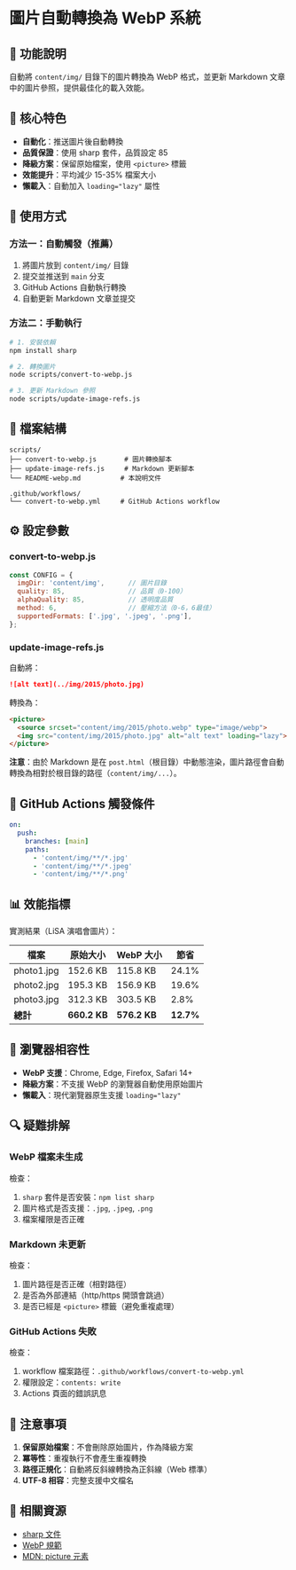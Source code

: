 # 圖片自動轉換為 WebP 系統

## 📖 功能說明

自動將 `content/img/` 目錄下的圖片轉換為 WebP 格式，並更新 Markdown 文章中的圖片參照，提供最佳化的載入效能。

## 🎯 核心特色

- **自動化**：推送圖片後自動轉換
- **品質保證**：使用 sharp 套件，品質設定 85
- **降級方案**：保留原始檔案，使用 `<picture>` 標籤
- **效能提升**：平均減少 15-35% 檔案大小
- **懶載入**：自動加入 `loading="lazy"` 屬性

## 🚀 使用方式

### 方法一：自動觸發（推薦）

1. 將圖片放到 `content/img/` 目錄
2. 提交並推送到 `main` 分支
3. GitHub Actions 自動執行轉換
4. 自動更新 Markdown 文章並提交

### 方法二：手動執行

```bash
# 1. 安裝依賴
npm install sharp

# 2. 轉換圖片
node scripts/convert-to-webp.js

# 3. 更新 Markdown 參照
node scripts/update-image-refs.js
```

## 📁 檔案結構

```
scripts/
├── convert-to-webp.js       # 圖片轉換腳本
├── update-image-refs.js     # Markdown 更新腳本
└── README-webp.md          # 本說明文件

.github/workflows/
└── convert-to-webp.yml     # GitHub Actions workflow
```

## ⚙️ 設定參數

### convert-to-webp.js

```javascript
const CONFIG = {
  imgDir: 'content/img',      // 圖片目錄
  quality: 85,                // 品質（0-100）
  alphaQuality: 85,           // 透明度品質
  method: 6,                  // 壓縮方法（0-6，6最佳）
  supportedFormats: ['.jpg', '.jpeg', '.png'],
};
```

### update-image-refs.js

自動將：

```markdown
![alt text](../img/2015/photo.jpg)
```

轉換為：

```html
<picture>
  <source srcset="content/img/2015/photo.webp" type="image/webp">
  <img src="content/img/2015/photo.jpg" alt="alt text" loading="lazy">
</picture>
```

**注意**：由於 Markdown 是在 `post.html`（根目錄）中動態渲染，圖片路徑會自動轉換為相對於根目錄的路徑（`content/img/...`）。

## 🔧 GitHub Actions 觸發條件

```yaml
on:
  push:
    branches: [main]
    paths:
      - 'content/img/**/*.jpg'
      - 'content/img/**/*.jpeg'
      - 'content/img/**/*.png'
```

## 📊 效能指標

實測結果（LiSA 演唱會圖片）：

| 檔案 | 原始大小 | WebP 大小 | 節省 |
|------|---------|-----------|------|
| photo1.jpg | 152.6 KB | 115.8 KB | 24.1% |
| photo2.jpg | 195.3 KB | 156.9 KB | 19.6% |
| photo3.jpg | 312.3 KB | 303.5 KB | 2.8% |
| **總計** | **660.2 KB** | **576.2 KB** | **12.7%** |

## 🎨 瀏覽器相容性

- **WebP 支援**：Chrome, Edge, Firefox, Safari 14+
- **降級方案**：不支援 WebP 的瀏覽器自動使用原始圖片
- **懶載入**：現代瀏覽器原生支援 `loading="lazy"`

## 🔍 疑難排解

### WebP 檔案未生成

檢查：
1. `sharp` 套件是否安裝：`npm list sharp`
2. 圖片格式是否支援：`.jpg`, `.jpeg`, `.png`
3. 檔案權限是否正確

### Markdown 未更新

檢查：
1. 圖片路徑是否正確（相對路徑）
2. 是否為外部連結（http/https 開頭會跳過）
3. 是否已經是 `<picture>` 標籤（避免重複處理）

### GitHub Actions 失敗

檢查：
1. workflow 檔案路徑：`.github/workflows/convert-to-webp.yml`
2. 權限設定：`contents: write`
3. Actions 頁面的錯誤訊息

## 📝 注意事項

1. **保留原始檔案**：不會刪除原始圖片，作為降級方案
2. **冪等性**：重複執行不會產生重複轉換
3. **路徑正規化**：自動將反斜線轉換為正斜線（Web 標準）
4. **UTF-8 相容**：完整支援中文檔名

## 🔗 相關資源

- [sharp 文件](https://sharp.pixelplumbing.com/)
- [WebP 規範](https://developers.google.com/speed/webp)
- [MDN: picture 元素](https://developer.mozilla.org/en-US/docs/Web/HTML/Element/picture)
